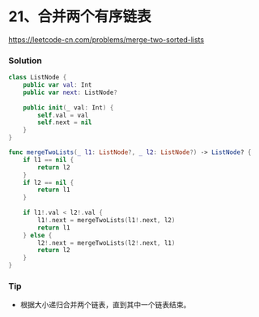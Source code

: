 # 21、合并两个有序链表

<https://leetcode-cn.com/problems/merge-two-sorted-lists>


### Solution

```swift
class ListNode {
    public var val: Int
    public var next: ListNode?
    
    public init(_ val: Int) {
        self.val = val
        self.next = nil
    }
}

func mergeTwoLists(_ l1: ListNode?, _ l2: ListNode?) -> ListNode? {
    if l1 == nil {
        return l2
    }
    if l2 == nil {
        return l1
    }
    
    if l1!.val < l2!.val {
        l1!.next = mergeTwoLists(l1!.next, l2)
        return l1
    } else {
        l2!.next = mergeTwoLists(l2!.next, l1)
        return l2
    }
}

```

### Tip

- 根据大小递归合并两个链表，直到其中一个链表结束。